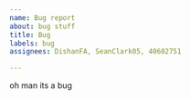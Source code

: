 ```yaml
---
name: Bug report
about: bug stuff
title: Bug
labels: bug
assignees: DishanFA, SeanClark05, 40602751

---
```


oh man its a bug
